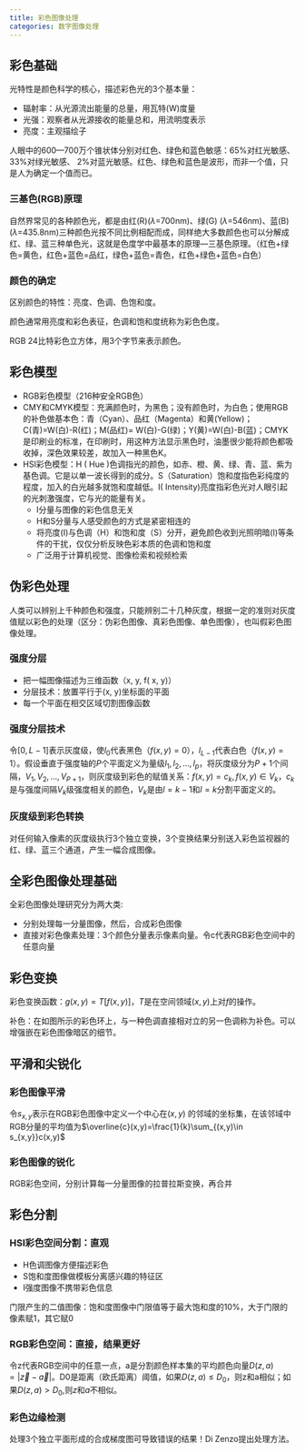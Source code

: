 ```yaml
---
title: 彩色图像处理
categories: 数字图像处理
---
```

## 彩色基础

光特性是颜色科学的核心，描述彩色光的3个基本量：

- 辐射率：从光源流出能量的总量，用瓦特(W)度量
- 光强：观察者从光源接收的能量总和，用流明度表示
- 亮度：主观描绘子

人眼中的600—700万个锥状体分别对红色、绿色和蓝色敏感：65%对红光敏感、 33%对绿光敏感、 2%对蓝光敏感。红色、绿色和蓝色是波形，而非一个值，只是人为确定一个值而已。

### 三基色(RGB)原理

自然界常见的各种颜色光，都是由红(R)($\lambda$=700nm)、绿(G) ($\lambda$=546nm)、蓝(B)($\lambda$=435.8nm)三种颜色光按不同比例相配而成，同样绝大多数颜色也可以分解成红、绿、蓝三种单色光，这就是色度学中最基本的原理—三基色原理。（红色+绿色=黄色，红色+蓝色=品红，绿色+蓝色=青色，红色+绿色+蓝色=白色）

### 颜色的确定

区别颜色的特性：亮度、色调、色饱和度。

颜色通常用亮度和彩色表征，色调和饱和度统称为彩色色度。

RGB 24比特彩色立方体，用3个字节来表示颜色。

## 彩色模型

- RGB彩色模型（216种安全RGB色）
- CMY和CMYK模型：充满颜色时，为黑色；没有颜色时，为白色；使用RGB的补色做基本色：青（Cyan）、品红（Magenta）和黄(Yellow)；C(青)=W(白)-R(红)；M(品红)=  W(白)-G(绿)；Y(黄)=W(白)-B(蓝)；CMYK是印刷业的标准，在印刷时，用这种方法显示黑色时，油墨很少能将颜色都吸收掉，深色效果较差，故加入一种黑色K。
- HSI彩色模型：H ( Hue )色调指光的颜色，如赤、橙、黄、绿、青、蓝、紫为基色调。它是以单一波长得到的成分。S（Saturation）饱和度指色彩纯度的程度，加入的白光越多就饱和度越低。I( Intensity)亮度指彩色光对人眼引起的光刺激强度，它与光的能量有关。
  - I分量与图像的彩色信息无关
  - H和S分量与人感受颜色的方式是紧密相连的
  - 将亮度(I)与色调（H）和饱和度（S）分开，避免颜色收到光照明暗(I)等条件的干扰，仅仅分析反映色彩本质的色调和饱和度
  - 广泛用于计算机视觉、图像检索和视频检索

## 伪彩色处理

人类可以辨别上千种颜色和强度，只能辨别二十几种灰度，根据一定的准则对灰度值赋以彩色的处理（区分：伪彩色图像、真彩色图像、单色图像），也叫假彩色图像处理。

### 强度分层

- 把一幅图像描述为三维函数（x, y, f( x, y)）
- 分层技术：放置平行于(x, y)坐标面的平面
- 每一个平面在相交区域切割图像函数

### 强度分层技术

令$[0,L-1]$表示灰度级，使$l_0$代表黑色（$f(x,y)=0$），$l_{L-1}$代表白色（$f(x,y)=1$）。假设垂直于强度轴的$P$个平面定义为量级$l_1,l_2,\ldots,l_p$，将灰度级分为$P+1$个间隔，$V_1,V_2,\ldots,V_{P+1}$，则灰度级到彩色的赋值关系：$f(x,y)=c_k,f(x,y)\in V_k$，$c_k$是与强度间隔$V_k$级强度相关的颜色，$V_k$是由$l=k-1$和$l=k$分割平面定义的。

### 灰度级到彩色转换

对任何输入像素的灰度级执行3个独立变换，3个变换结果分别送入彩色监视器的红、绿、蓝三个通道，产生一幅合成图像。

## 全彩色图像处理基础

全彩色图像处理研究分为两大类:

- 分别处理每一分量图像，然后，合成彩色图像
- 直接对彩色像素处理：3个颜色分量表示像素向量。令c代表RGB彩色空间中的任意向量

## 彩色变换

彩色变换函数：$g(x,y)=T[f(x,y)]$，$T$是在空间领域$(x,y)$上对$f$的操作。

补色：在如图所示的彩色环上，与一种色调直接相对立的另一色调称为补色。可以增强嵌在彩色图像暗区的细节。

## 平滑和尖锐化

### 彩色图像平滑

令$s_{x,y}$表示在RGB彩色图像中定义一个中心在$(x, y)$
的邻域的坐标集，在该邻域中RGB分量的平均值为$\overline{c}(x,y)=\frac{1}{k}\sum_{(x,y)\in s_{x,y}}c(x,y)$

### 彩色图像的锐化

RGB彩色空间，分别计算每一分量图像的拉普拉斯变换，再合并

## 彩色分割

### HSI彩色空间分割：直观

- H色调图像方便描述彩色
- S饱和度图像做模板分离感兴趣的特征区
- I强度图像不携带彩色信息

门限产生的二值图像：饱和度图像中门限值等于最大饱和度的10%，大于门限的像素赋1，其它赋0

### RGB彩色空间：直接，结果更好

令z代表RGB空间中的任意一点，a是分割颜色样本集的平均颜色向量$D(z,a)=|\vec{z}-\vec{a}|$。D0是距离（欧氏距离）阈值，如果$D(z,a)\le D_0$，则z和a相似；如果$D(z,a)>D_0$,则$z$和$a$不相似。

### 彩色边缘检测

处理3个独立平面形成的合成梯度图可导致错误的结果！Di Zenzo提出处理方法。
